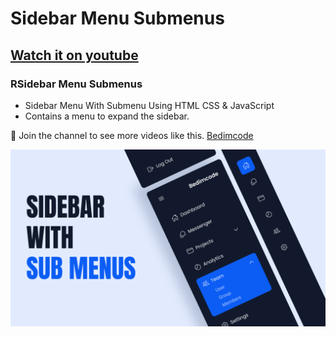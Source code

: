 # Sidebar Menu Submenus
## [Watch it on youtube](https://youtu.be/8tSbE3X29kQ)
### RSidebar Menu Submenus

- Sidebar Menu With Submenu Using HTML CSS & JavaScript
- Contains a menu to expand the sidebar.

💙 Join the channel to see more videos like this. [Bedimcode](https://www.youtube.com/@Bedimcode)

![preview img](/preview.png)
